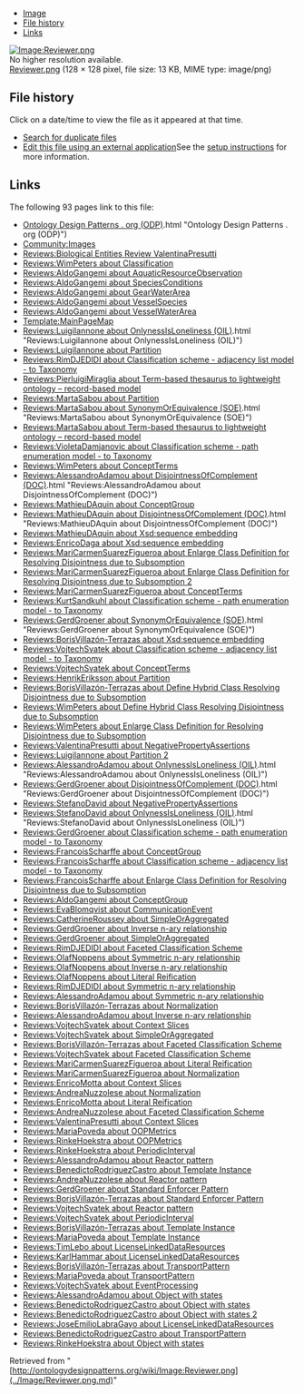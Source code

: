 * [Image](../Image/Reviewer.png.md#file)
* [File history](../Image/Reviewer.png.md#filehistory)
* [Links](../Image/Reviewer.png.md#filelinks)

[![Image:Reviewer.png](../../../images/2/29/Reviewer.png)](../../../images/2/29/Reviewer.png)  
No higher resolution available.  
[Reviewer.png](../../../images/2/29/Reviewer.png)‎ (128 × 128 pixel, file size: 13 KB, MIME type: image/png)

## File history

Click on a date/time to view the file as it appeared at that time.



  
* [Search for duplicate files](http://ontologydesignpatterns.org/wiki/Special:FileDuplicateSearch/Reviewer.png "Special:FileDuplicateSearch/Reviewer.png")
* [Edit this file using an external application](http://ontologydesignpatterns.org/wiki/index.php?title=Image:Reviewer.png&action=edit&externaledit=true&mode=file "Image:Reviewer.png")See the [setup instructions](http://www.mediawiki.org/wiki/Manual:External_editors "http://www.mediawiki.org/wiki/Manual:External_editors") for more information.

## Links



The following 93 pages link to this file:


* [Ontology Design Patterns . org (ODP)](../Ontology_Design_Patterns_._org_(ODP).md).html "Ontology Design Patterns . org (ODP)")
* [Community:Images](../Community/Images.md "Community:Images")
* [Reviews:Biological Entities Review ValentinaPresutti](../Reviews/Biological_Entities_Review_ValentinaPresutti.md "Reviews:Biological Entities Review ValentinaPresutti")
* [Reviews:WimPeters about Classification](../Reviews/WimPeters_about_Classification.md "Reviews:WimPeters about Classification")
* [Reviews:AldoGangemi about AquaticResourceObservation](../Reviews/AldoGangemi_about_AquaticResourceObservation.md "Reviews:AldoGangemi about AquaticResourceObservation")
* [Reviews:AldoGangemi about SpeciesConditions](../Reviews/AldoGangemi_about_SpeciesConditions.md "Reviews:AldoGangemi about SpeciesConditions")
* [Reviews:AldoGangemi about GearWaterArea](../Reviews/AldoGangemi_about_GearWaterArea.md "Reviews:AldoGangemi about GearWaterArea")
* [Reviews:AldoGangemi about VesselSpecies](../Reviews/AldoGangemi_about_VesselSpecies.md "Reviews:AldoGangemi about VesselSpecies")
* [Reviews:AldoGangemi about VesselWaterArea](../Reviews/AldoGangemi_about_VesselWaterArea.md "Reviews:AldoGangemi about VesselWaterArea")
* [Template:MainPageMap](../Template/MainPageMap.md "Template:MainPageMap")
* [Reviews:LuigiIannone about OnlynessIsLoneliness (OIL)](../Reviews/LuigiIannone_about_OnlynessIsLoneliness_(OIL).md).html "Reviews:LuigiIannone about OnlynessIsLoneliness (OIL)")
* [Reviews:LuigiIannone about Partition](../Reviews/LuigiIannone_about_Partition.md "Reviews:LuigiIannone about Partition")
* [Reviews:RimDJEDIDI about Classification scheme - adjacency list model - to Taxonomy](../Reviews/RimDJEDIDI_about_Classification_scheme_-_adjacency_list_model_-_to_Taxonomy.md "Reviews:RimDJEDIDI about Classification scheme - adjacency list model - to Taxonomy")
* [Reviews:PierluigiMiraglia about Term-based thesaurus to lightweight ontology – record-based model](http://ontologydesignpatterns.org/wiki/Reviews:PierluigiMiraglia_about_Term-based_thesaurus_to_lightweight_ontology_%E2%80%93_record-based_model "Reviews:PierluigiMiraglia about Term-based thesaurus to lightweight ontology – record-based model")
* [Reviews:MartaSabou about Partition](../Reviews/MartaSabou_about_Partition.md "Reviews:MartaSabou about Partition")
* [Reviews:MartaSabou about SynonymOrEquivalence (SOE)](../Reviews/MartaSabou_about_SynonymOrEquivalence_(SOE).md).html "Reviews:MartaSabou about SynonymOrEquivalence (SOE)")
* [Reviews:MartaSabou about Term-based thesaurus to lightweight ontology – record-based model](http://ontologydesignpatterns.org/wiki/Reviews:MartaSabou_about_Term-based_thesaurus_to_lightweight_ontology_%E2%80%93_record-based_model "Reviews:MartaSabou about Term-based thesaurus to lightweight ontology – record-based model")
* [Reviews:VioletaDamjanovic about Classification scheme - path enumeration model - to Taxonomy](../Reviews/VioletaDamjanovic_about_Classification_scheme_-_path_enumeration_model_-_to_Taxonomy.md "Reviews:VioletaDamjanovic about Classification scheme - path enumeration model - to Taxonomy")
* [Reviews:WimPeters about ConceptTerms](../Reviews/WimPeters_about_ConceptTerms.md "Reviews:WimPeters about ConceptTerms")
* [Reviews:AlessandroAdamou about DisjointnessOfComplement (DOC)](../Reviews/AlessandroAdamou_about_DisjointnessOfComplement_(DOC).md).html "Reviews:AlessandroAdamou about DisjointnessOfComplement (DOC)")
* [Reviews:MathieuDAquin about ConceptGroup](../Reviews/MathieuDAquin_about_ConceptGroup.md "Reviews:MathieuDAquin about ConceptGroup")
* [Reviews:MathieuDAquin about DisjointnessOfComplement (DOC)](../Reviews/MathieuDAquin_about_DisjointnessOfComplement_(DOC).md).html "Reviews:MathieuDAquin about DisjointnessOfComplement (DOC)")
* [Reviews:MathieuDAquin about Xsd:sequence embedding](../Reviews/MathieuDAquin_about_Xsd/sequence_embedding.md "Reviews:MathieuDAquin about Xsd:sequence embedding")
* [Reviews:EnricoDaga about Xsd:sequence embedding](../Reviews/EnricoDaga_about_Xsd/sequence_embedding.md "Reviews:EnricoDaga about Xsd:sequence embedding")
* [Reviews:MariCarmenSuarezFigueroa about Enlarge Class Definition for Resolving Disjointness due to Subsomption](../Reviews/MariCarmenSuarezFigueroa_about_Enlarge_Class_Definition_for_Resolving_Disjointness_due_to_Subsomption.md "Reviews:MariCarmenSuarezFigueroa about Enlarge Class Definition for Resolving Disjointness due to Subsomption")
* [Reviews:MariCarmenSuarezFigueroa about Enlarge Class Definition for Resolving Disjointness due to Subsomption 2](../Reviews/MariCarmenSuarezFigueroa_about_Enlarge_Class_Definition_for_Resolving_Disjointness_due_to_Subsomption_2.md "Reviews:MariCarmenSuarezFigueroa about Enlarge Class Definition for Resolving Disjointness due to Subsomption 2")
* [Reviews:MariCarmenSuarezFigueroa about ConceptTerms](../Reviews/MariCarmenSuarezFigueroa_about_ConceptTerms.md "Reviews:MariCarmenSuarezFigueroa about ConceptTerms")
* [Reviews:KurtSandkuhl about Classification scheme - path enumeration model - to Taxonomy](../Reviews/KurtSandkuhl_about_Classification_scheme_-_path_enumeration_model_-_to_Taxonomy.md "Reviews:KurtSandkuhl about Classification scheme - path enumeration model - to Taxonomy")
* [Reviews:GerdGroener about SynonymOrEquivalence (SOE)](../Reviews/GerdGroener_about_SynonymOrEquivalence_(SOE).md).html "Reviews:GerdGroener about SynonymOrEquivalence (SOE)")
* [Reviews:BorisVillazón-Terrazas about Xsd:sequence embedding](../Reviews/BorisVillazón-Terrazas_about_Xsd/sequence_embedding.md "Reviews:BorisVillazón-Terrazas about Xsd:sequence embedding")
* [Reviews:VojtechSvatek about Classification scheme - adjacency list model - to Taxonomy](../Reviews/VojtechSvatek_about_Classification_scheme_-_adjacency_list_model_-_to_Taxonomy.md "Reviews:VojtechSvatek about Classification scheme - adjacency list model - to Taxonomy")
* [Reviews:VojtechSvatek about ConceptTerms](../Reviews/VojtechSvatek_about_ConceptTerms.md "Reviews:VojtechSvatek about ConceptTerms")
* [Reviews:HenrikEriksson about Partition](../Reviews/HenrikEriksson_about_Partition.md "Reviews:HenrikEriksson about Partition")
* [Reviews:BorisVillazón-Terrazas about Define Hybrid Class Resolving Disjointness due to Subsomption](../Reviews/BorisVillazón-Terrazas_about_Define_Hybrid_Class_Resolving_Disjointness_due_to_Subsomption.md "Reviews:BorisVillazón-Terrazas about Define Hybrid Class Resolving Disjointness due to Subsomption")
* [Reviews:WimPeters about Define Hybrid Class Resolving Disjointness due to Subsomption](../Reviews/WimPeters_about_Define_Hybrid_Class_Resolving_Disjointness_due_to_Subsomption.md "Reviews:WimPeters about Define Hybrid Class Resolving Disjointness due to Subsomption")
* [Reviews:WimPeters about Enlarge Class Definition for Resolving Disjointness due to Subsomption](../Reviews/WimPeters_about_Enlarge_Class_Definition_for_Resolving_Disjointness_due_to_Subsomption.md "Reviews:WimPeters about Enlarge Class Definition for Resolving Disjointness due to Subsomption")
* [Reviews:ValentinaPresutti about NegativePropertyAssertions](../Reviews/ValentinaPresutti_about_NegativePropertyAssertions.md "Reviews:ValentinaPresutti about NegativePropertyAssertions")
* [Reviews:LuigiIannone about Partition 2](../Reviews/LuigiIannone_about_Partition_2.md "Reviews:LuigiIannone about Partition 2")
* [Reviews:AlessandroAdamou about OnlynessIsLoneliness (OIL)](../Reviews/AlessandroAdamou_about_OnlynessIsLoneliness_(OIL).md).html "Reviews:AlessandroAdamou about OnlynessIsLoneliness (OIL)")
* [Reviews:GerdGroener about DisjointnessOfComplement (DOC)](../Reviews/GerdGroener_about_DisjointnessOfComplement_(DOC).md).html "Reviews:GerdGroener about DisjointnessOfComplement (DOC)")
* [Reviews:StefanoDavid about NegativePropertyAssertions](../Reviews/StefanoDavid_about_NegativePropertyAssertions.md "Reviews:StefanoDavid about NegativePropertyAssertions")
* [Reviews:StefanoDavid about OnlynessIsLoneliness (OIL)](../Reviews/StefanoDavid_about_OnlynessIsLoneliness_(OIL).md).html "Reviews:StefanoDavid about OnlynessIsLoneliness (OIL)")
* [Reviews:GerdGroener about Classification scheme - path enumeration model - to Taxonomy](../Reviews/GerdGroener_about_Classification_scheme_-_path_enumeration_model_-_to_Taxonomy.md "Reviews:GerdGroener about Classification scheme - path enumeration model - to Taxonomy")
* [Reviews:FrancoisScharffe about ConceptGroup](../Reviews/FrancoisScharffe_about_ConceptGroup.md "Reviews:FrancoisScharffe about ConceptGroup")
* [Reviews:FrancoisScharffe about Classification scheme - adjacency list model - to Taxonomy](../Reviews/FrancoisScharffe_about_Classification_scheme_-_adjacency_list_model_-_to_Taxonomy.md "Reviews:FrancoisScharffe about Classification scheme - adjacency list model - to Taxonomy")
* [Reviews:FrancoisScharffe about Enlarge Class Definition for Resolving Disjointness due to Subsomption](../Reviews/FrancoisScharffe_about_Enlarge_Class_Definition_for_Resolving_Disjointness_due_to_Subsomption.md "Reviews:FrancoisScharffe about Enlarge Class Definition for Resolving Disjointness due to Subsomption")
* [Reviews:AldoGangemi about ConceptGroup](../Reviews/AldoGangemi_about_ConceptGroup.md "Reviews:AldoGangemi about ConceptGroup")
* [Reviews:EvaBlomqvist about CommunicationEvent](../Reviews/EvaBlomqvist_about_CommunicationEvent.md "Reviews:EvaBlomqvist about CommunicationEvent")
* [Reviews:CatherineRoussey about SimpleOrAggregated](../Reviews/CatherineRoussey_about_SimpleOrAggregated.md "Reviews:CatherineRoussey about SimpleOrAggregated")
* [Reviews:GerdGroener about Inverse n-ary relationship](../Reviews/GerdGroener_about_Inverse_n-ary_relationship.md "Reviews:GerdGroener about Inverse n-ary relationship")
* [Reviews:GerdGroener about SimpleOrAggregated](../Reviews/GerdGroener_about_SimpleOrAggregated.md "Reviews:GerdGroener about SimpleOrAggregated")
* [Reviews:RimDJEDIDI about Faceted Classification Scheme](../Reviews/RimDJEDIDI_about_Faceted_Classification_Scheme.md "Reviews:RimDJEDIDI about Faceted Classification Scheme")
* [Reviews:OlafNoppens about Symmetric n-ary relationship](../Reviews/OlafNoppens_about_Symmetric_n-ary_relationship.md "Reviews:OlafNoppens about Symmetric n-ary relationship")
* [Reviews:OlafNoppens about Inverse n-ary relationship](../Reviews/OlafNoppens_about_Inverse_n-ary_relationship.md "Reviews:OlafNoppens about Inverse n-ary relationship")
* [Reviews:OlafNoppens about Literal Reification](../Reviews/OlafNoppens_about_Literal_Reification.md "Reviews:OlafNoppens about Literal Reification")
* [Reviews:RimDJEDIDI about Symmetric n-ary relationship](../Reviews/RimDJEDIDI_about_Symmetric_n-ary_relationship.md "Reviews:RimDJEDIDI about Symmetric n-ary relationship")
* [Reviews:AlessandroAdamou about Symmetric n-ary relationship](../Reviews/AlessandroAdamou_about_Symmetric_n-ary_relationship.md "Reviews:AlessandroAdamou about Symmetric n-ary relationship")
* [Reviews:BorisVillazón-Terrazas about Normalization](../Reviews/BorisVillazón-Terrazas_about_Normalization.md "Reviews:BorisVillazón-Terrazas about Normalization")
* [Reviews:AlessandroAdamou about Inverse n-ary relationship](../Reviews/AlessandroAdamou_about_Inverse_n-ary_relationship.md "Reviews:AlessandroAdamou about Inverse n-ary relationship")
* [Reviews:VojtechSvatek about Context Slices](../Reviews/VojtechSvatek_about_Context_Slices.md "Reviews:VojtechSvatek about Context Slices")
* [Reviews:VojtechSvatek about SimpleOrAggregated](../Reviews/VojtechSvatek_about_SimpleOrAggregated.md "Reviews:VojtechSvatek about SimpleOrAggregated")
* [Reviews:BorisVillazón-Terrazas about Faceted Classification Scheme](../Reviews/BorisVillazón-Terrazas_about_Faceted_Classification_Scheme.md "Reviews:BorisVillazón-Terrazas about Faceted Classification Scheme")
* [Reviews:VojtechSvatek about Faceted Classification Scheme](../Reviews/VojtechSvatek_about_Faceted_Classification_Scheme.md "Reviews:VojtechSvatek about Faceted Classification Scheme")
* [Reviews:MariCarmenSuarezFigueroa about Literal Reification](../Reviews/MariCarmenSuarezFigueroa_about_Literal_Reification.md "Reviews:MariCarmenSuarezFigueroa about Literal Reification")
* [Reviews:MariCarmenSuarezFigueroa about Normalization](../Reviews/MariCarmenSuarezFigueroa_about_Normalization.md "Reviews:MariCarmenSuarezFigueroa about Normalization")
* [Reviews:EnricoMotta about Context Slices](../Reviews/EnricoMotta_about_Context_Slices.md "Reviews:EnricoMotta about Context Slices")
* [Reviews:AndreaNuzzolese about Normalization](../Reviews/AndreaNuzzolese_about_Normalization.md "Reviews:AndreaNuzzolese about Normalization")
* [Reviews:EnricoMotta about Literal Reification](../Reviews/EnricoMotta_about_Literal_Reification.md "Reviews:EnricoMotta about Literal Reification")
* [Reviews:AndreaNuzzolese about Faceted Classification Scheme](../Reviews/AndreaNuzzolese_about_Faceted_Classification_Scheme.md "Reviews:AndreaNuzzolese about Faceted Classification Scheme")
* [Reviews:ValentinaPresutti about Context Slices](../Reviews/ValentinaPresutti_about_Context_Slices.md "Reviews:ValentinaPresutti about Context Slices")
* [Reviews:MariaPoveda about OOPMetrics](../Reviews/MariaPoveda_about_OOPMetrics.md "Reviews:MariaPoveda about OOPMetrics")
* [Reviews:RinkeHoekstra about OOPMetrics](../Reviews/RinkeHoekstra_about_OOPMetrics.md "Reviews:RinkeHoekstra about OOPMetrics")
* [Reviews:RinkeHoekstra about PeriodicInterval](../Reviews/RinkeHoekstra_about_PeriodicInterval.md "Reviews:RinkeHoekstra about PeriodicInterval")
* [Reviews:AlessandroAdamou about Reactor pattern](../Reviews/AlessandroAdamou_about_Reactor_pattern.md "Reviews:AlessandroAdamou about Reactor pattern")
* [Reviews:BenedictoRodriguezCastro about Template Instance](../Reviews/BenedictoRodriguezCastro_about_Template_Instance.md "Reviews:BenedictoRodriguezCastro about Template Instance")
* [Reviews:AndreaNuzzolese about Reactor pattern](../Reviews/AndreaNuzzolese_about_Reactor_pattern.md "Reviews:AndreaNuzzolese about Reactor pattern")
* [Reviews:GerdGroener about Standard Enforcer Pattern](../Reviews/GerdGroener_about_Standard_Enforcer_Pattern.md "Reviews:GerdGroener about Standard Enforcer Pattern")
* [Reviews:BorisVillazón-Terrazas about Standard Enforcer Pattern](../Reviews/BorisVillazón-Terrazas_about_Standard_Enforcer_Pattern.md "Reviews:BorisVillazón-Terrazas about Standard Enforcer Pattern")
* [Reviews:VojtechSvatek about Reactor pattern](../Reviews/VojtechSvatek_about_Reactor_pattern.md "Reviews:VojtechSvatek about Reactor pattern")
* [Reviews:VojtechSvatek about PeriodicInterval](../Reviews/VojtechSvatek_about_PeriodicInterval.md "Reviews:VojtechSvatek about PeriodicInterval")
* [Reviews:BorisVillazón-Terrazas about Template Instance](../Reviews/BorisVillazón-Terrazas_about_Template_Instance.md "Reviews:BorisVillazón-Terrazas about Template Instance")
* [Reviews:MariaPoveda about Template Instance](../Reviews/MariaPoveda_about_Template_Instance.md "Reviews:MariaPoveda about Template Instance")
* [Reviews:TimLebo about LicenseLinkedDataResources](../Reviews/TimLebo_about_LicenseLinkedDataResources.md "Reviews:TimLebo about LicenseLinkedDataResources")
* [Reviews:KarlHammar about LicenseLinkedDataResources](../Reviews/KarlHammar_about_LicenseLinkedDataResources.md "Reviews:KarlHammar about LicenseLinkedDataResources")
* [Reviews:BorisVillazón-Terrazas about TransportPattern](../Reviews/BorisVillazón-Terrazas_about_TransportPattern.md "Reviews:BorisVillazón-Terrazas about TransportPattern")
* [Reviews:MariaPoveda about TransportPattern](../Reviews/MariaPoveda_about_TransportPattern.md "Reviews:MariaPoveda about TransportPattern")
* [Reviews:VojtechSvatek about EventProcessing](../Reviews/VojtechSvatek_about_EventProcessing.md "Reviews:VojtechSvatek about EventProcessing")
* [Reviews:AlessandroAdamou about Object with states](../Reviews/AlessandroAdamou_about_Object_with_states.md "Reviews:AlessandroAdamou about Object with states")
* [Reviews:BenedictoRodriguezCastro about Object with states](../Reviews/BenedictoRodriguezCastro_about_Object_with_states.md "Reviews:BenedictoRodriguezCastro about Object with states")
* [Reviews:BenedictoRodriguezCastro about Object with states 2](../Reviews/BenedictoRodriguezCastro_about_Object_with_states_2.md "Reviews:BenedictoRodriguezCastro about Object with states 2")
* [Reviews:JoseEmilioLabraGayo about LicenseLinkedDataResources](../Reviews/JoseEmilioLabraGayo_about_LicenseLinkedDataResources.md "Reviews:JoseEmilioLabraGayo about LicenseLinkedDataResources")
* [Reviews:BenedictoRodriguezCastro about TransportPattern](../Reviews/BenedictoRodriguezCastro_about_TransportPattern.md "Reviews:BenedictoRodriguezCastro about TransportPattern")
* [Reviews:RinkeHoekstra about Object with states](../Reviews/RinkeHoekstra_about_Object_with_states.md "Reviews:RinkeHoekstra about Object with states")


Retrieved from "[http://ontologydesignpatterns.org/wiki/Image:Reviewer.png](../Image/Reviewer.png.md)"